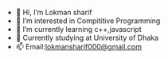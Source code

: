- 👋 Hi, I’m Lokman sharif
- 👀 I’m interested in Compititive Programming
- 🌱 I’m currently learning c++,javascript
- 💞️ Currently studying at University of Dhaka
- 📫 Email:lokmansharif000@gmail.com

<!---
NAFI5O/NAFI5O is a ✨ special ✨ repository because its `README.md` (this file) appears on your GitHub profile.
You can click the Preview link to take a look at your changes.
--->
